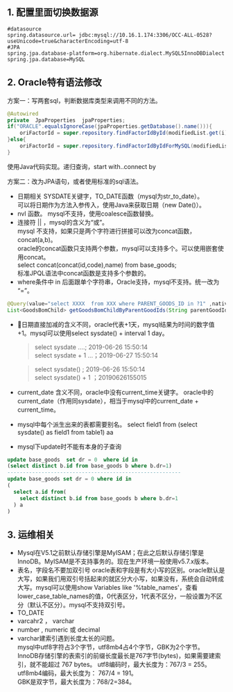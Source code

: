 ## 1. 配置里面切换数据源
 ```properties
#datasource
spring.datasource.url= jdbc:mysql://10.16.1.174:3306/OCC-ALL-0528?useUnicode=true&characterEncoding=utf-8
#JPA
spring.jpa.database-platform=org.hibernate.dialect.MySQL5InnoDBDialect
spring.jpa.database=MySQL
```

## 2. Oracle特有语法修改
方案一：写两套sql，判断数据库类型来调用不同的方法。
```java
@Autowired
private  JpaProperties  jpaProperties;
if("ORACLE".equalsIgnoreCase(jpaProperties.getDatabase().name())){
	oriFactorId = super.repository.findFactorIdById(modifiedList.get(i).getId());
}else{
	oriFactorId = super.repository.findFactorIdByIdForMySQL(modifiedList.get(i).getId());
}
```
使用Java代码实现。递归查询，start with..connect by 

方案二：改为JPA语句，或者使用标准的sql语法。
- 日期相关  SYSDATE关键字，TO_DATE函数（mysql为str_to_date）。  
  可以将日期作为方法入参传入，使用Java来获取日期（new Date()）。
- nvl 函数。 mysql不支持，使用coalesce函数替换。
- 连接符 ||  ，mysql的含义为“或”。  
mysql 不支持，如果只是两个字符进行拼接可以改为concat函数， concat(a,b)。  
oracle的concat函数只支持两个参数，mysql可以支持多个。可以使用嵌套使用concat。  
select concat(concat(id,code),name) from base_goods;  
标准JPQL语法中concat函数是支持多个参数的。
- where条件中 in 后面跟单个字符串，Oracle支持，mysql不支持。统一改为 “=”。
 ```java
 @Query(value="select XXXX  from XXX where PARENT_GOODS_ID in ?1" ,nativeQuery = true)
 List<GoodsBomChild> getGoodsBomChildByParentGoodIds(String parentGoodId, String bomId);
```
- 日期直接加减的含义不同，oracle代表+1天，mysql结果为时间的数字值+1。mysql可以使用select sysdate() + interval 1 day。  
    > select sysdate  ....;  2019-06-26 15:50:14  
  select sysdate + 1 ...；2019-06-27 15:50:14

    > select sysdate() ;  2019-06-26 15:50:14  
    select sysdate() + 1 ；20190626155015

- current_date 含义不同，oracle中没有current_time关键字。
    oracle中的current_date（作用同sysdate），相当于mysql中的current_date + current_time。
- mysql中每个派生出来的表都需要别名。
    select field1 from (select sysdate() as field1 from table1)  aa
- mysql下update时不能有本身的子查询
```sql
update base_goods  set dr = 0  where id in 
(select distinct b.id from base_goods b where b.dr=1)
--------------------------------------------------------
update base_goods set dr = 0 where id in
(
  select a.id from(
    select distinct b.id from base_goods b where b.dr=1
  ) a
)
```
## 3. 运维相关
- Mysql在V5.1之前默认存储引擎是MyISAM；在此之后默认存储引擎是InnoDB。MyISAM是不支持事务的。现在生产环境一般使用v5.7.x版本。
- 表名，字段名不要加双引号
oracle表和字段是有大小写的区别。oracle默认是大写，如果我们用双引号括起来的就区分大小写，如果没有，系统会自动转成大写。mysql可以使用show Variables like '%table_names'，查看lower_case_table_names的值，0代表区分，1代表不区分，一般设置为不区分（默认不区分）。mysql不支持双引号。
- TO_DATE
- varcahr2  ， varchar
- number   ,  numeric 或 decimal
- varchar建索引遇到长度太长的问题。  
mysql中utf8字符占3个字节，utf8mb4占4个字节，GBK为2个字节。  
InnoDB存储引擎的表索引的前缀长度最长是767字节(bytes)，如果需要建索引，就不能超过 767 bytes。	
utf8编码时，最大长度为：767/3 = 255。  
utf8mb4编码，最大长度为： 767/4 = 191。  
GBK是双字节，最大长度为：768/2=384。  